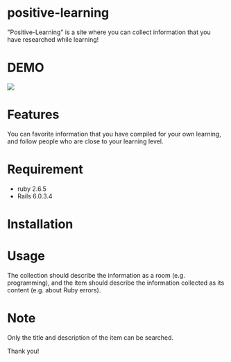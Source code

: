 # positive-learning
 
"Positive-Learning" is a site where you can collect information that you have researched while learning!
 
# DEMO
 
![](https://media.giphy.com/media/LFOPfvuDj44TEzsLum/giphy.gif)
 

# Features
 
 You can favorite information that you have compiled for your own learning, and follow people who are close to your learning level.

# Requirement
 
* ruby 2.6.5
* Rails 6.0.3.4
 
# Installation
 
# Usage
 
The collection should describe the information as a room (e.g. programming), and the item should describe the information collected as its content (e.g. about Ruby errors).
 
# Note
 
Only the title and description of the item can be searched.
 


 Thank you!